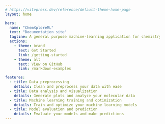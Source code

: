 ```yaml
---
# https://vitepress.dev/reference/default-theme-home-page
layout: home

hero:
  name: "ChemXploreML"
  text: "Documentation site"
  tagline: A general purpose machine-learning application for chemistry
  actions:
    - theme: brand
      text: Get Started
      link: /getting-started
    - theme: alt
      text: View on GitHub
      link: /markdown-examples

features:
  - title: Data preprocessing
    details: Clean and preprocess your data with ease
  - title: Data analysis and visualization
    details: Generate plots and analyze your molecular data
  - title: Machine learning training and optimization
    details: Train and optimize your machine learning models
  - title: Model evaluation and prediction
    details: Evaluate your models and make predictions
---
```


